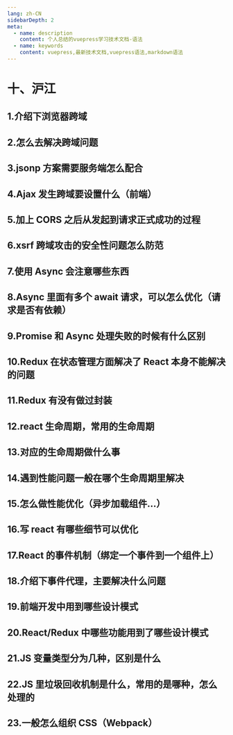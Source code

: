```yaml
---
lang: zh-CN
sidebarDepth: 2
meta:
  - name: description
    content: 个人总结的vuepress学习技术文档-语法
  - name: keywords
    content: vuepress,最新技术文档,vuepress语法,markdown语法
---
```


# 十、沪江

## 1.介绍下浏览器跨域

## 2.怎么去解决跨域问题

## 3.jsonp 方案需要服务端怎么配合

## 4.Ajax 发生跨域要设置什么（前端）

## 5.加上 CORS 之后从发起到请求正式成功的过程

## 6.xsrf 跨域攻击的安全性问题怎么防范

## 7.使用 Async 会注意哪些东西

## 8.Async 里面有多个 await 请求，可以怎么优化（请求是否有依赖）

## 9.Promise 和 Async 处理失败的时候有什么区别

## 10.Redux 在状态管理方面解决了 React 本身不能解决的问题

## 11.Redux 有没有做过封装

## 12.react 生命周期，常用的生命周期

## 13.对应的生命周期做什么事

## 14.遇到性能问题一般在哪个生命周期里解决

## 15.怎么做性能优化（异步加载组件...）

## 16.写 react 有哪些细节可以优化

## 17.React 的事件机制（绑定一个事件到一个组件上）

## 18.介绍下事件代理，主要解决什么问题

## 19.前端开发中用到哪些设计模式

## 20.React/Redux 中哪些功能用到了哪些设计模式

## 21.JS 变量类型分为几种，区别是什么

## 22.JS 里垃圾回收机制是什么，常用的是哪种，怎么处理的

## 23.一般怎么组织 CSS（Webpack）
